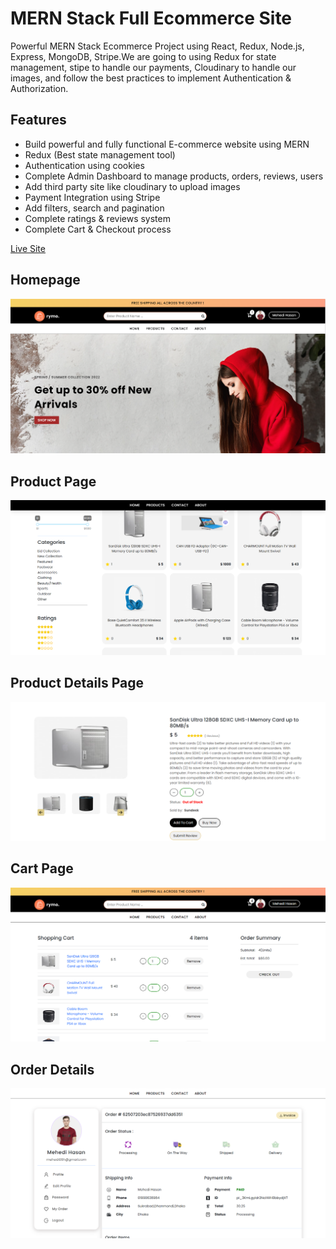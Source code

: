 # MERN Stack Full Ecommerce Site

Powerful MERN Stack Ecommerce Project using React, Redux, Node.js, Express, MongoDB, Stripe.We are going to using Redux for state management, stipe to handle our payments, Cloudinary to handle our images, and follow the best practices to implement Authentication & Authorization.

## Features

- Build powerful and fully functional E-commerce website using MERN
- Redux (Best state management tool)
- Authentication using cookies
- Complete Admin Dashboard to manage products, orders, reviews, users
- Add third party site like cloudinary to upload images
- Payment Integration using Stripe
- Add filters, search and pagination
- Complete ratings & reviews system
- Complete Cart & Checkout process

[Live Site](https://shopx-mern-app.herokuapp.com/)

## Homepage

<img src="./assets/2022-08-03_094154.png" alt="Home Page" title="Home Page">

## Product Page

<img src="./assets/2022-08-03_094255.png" alt="Product Page" title="Product Page">

## Product Details Page

<img src="./assets/2022-08-03_094343.png" alt="Product Details" title="Product Details">

## Cart Page

<img src="./assets/2022-08-03_094443.png" alt="Cart Page" title="Cart Page">

## Order Details

<img src="./assets/2022-08-03_094556.png" alt="Order Details" title="Order Details">

